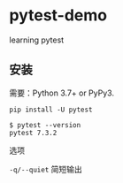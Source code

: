 # pytest-demo

learning pytest

## 安装

需要：Python 3.7+ or PyPy3.

```
pip install -U pytest
```

```
$ pytest --version
pytest 7.3.2
```

选项

`-q/--quiet` 简短输出
